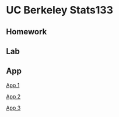 # UC Berkeley Stats133

## Homework

## Lab

## App

[App 1](https://wenyishi.shinyapps.io/apps1/)

[App 2](https://wenyishi.shinyapps.io/apps2/)

[App 3](https://wenyishi.shinyapps.io/apps3/)
